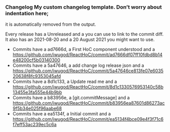 ### Changelog My custom changelog template. Don’t worry about indentation here;
it is automatically removed from the output.

Every release has a Unreleased and a  you can use to link to the commit
diff. It also has an 2021-08-20 and a 20 August 2021 you might want to use.
- Commits have a ad7666d, a First HoC component understood and a https://github.com/iwugod/ReactHoC/commit/ad7666df07ff10fdbd8b14e48200cf5b03140300
- Commits have a 5a47646, a add change log release json and a https://github.com/iwugod/ReactHoC/commit/5a47646ce813fe07e603520638f8fc9353045afd
- Commits have a 8d1c133, a Update read me and a https://github.com/iwugod/ReactHoC/commit/8d1c1330576953140c58b13455e3fa555e44b9bb
- Commits have a b83956e, a [git.commitMessage] and a https://github.com/iwugod/ReactHoC/commit/b83956ea87601d86273ac9f5b34e025f96aabe68
- Commits have a ea5134f, a Initial commit and a https://github.com/iwugod/ReactHoC/commit/ea5134f4bce09e4f3f71c6f7eff53ac239ec5c6a
